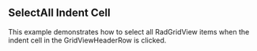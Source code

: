 ﻿## SelectAll Indent Cell
This example demonstrates how to select all RadGridView items when the indent cell in the GridViewHeaderRow is clicked.

[//]: <keywords:select, all, indent, cell>